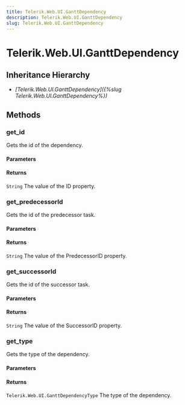 ```yaml
---
title: Telerik.Web.UI.GanttDependency
description: Telerik.Web.UI.GanttDependency
slug: Telerik.Web.UI.GanttDependency
---
```


# Telerik.Web.UI.GanttDependency  

## Inheritance Hierarchy

* *[Telerik.Web.UI.GanttDependency]({%slug Telerik.Web.UI.GanttDependency%})*


## Methods

### get_id

Gets the id of the dependency.

#### Parameters

#### Returns

`String` The value of the ID property.


### get_predecessorId

Gets the id of the predecessor task.

#### Parameters

#### Returns

`String` The value of the PredecessorID property.

### get_successorId

Gets the id of the successor task.

#### Parameters

#### Returns

`String` The value of the SuccessorID property.

### get_type

Gets the type of the dependency.

#### Parameters

#### Returns

`Telerik.Web.UI.GanttDependencyType` The type of the dependency.




